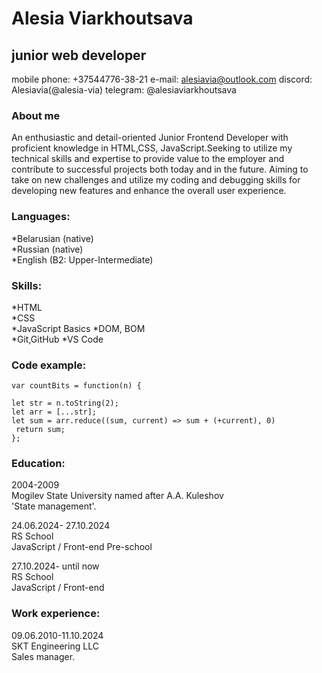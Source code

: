 # **Alesia Viarkhoutsava**

## **junior web developer**

mobile phone: +37544776-38-21
e-mail: alesiavia@outlook.com
discord: Alesiavia(@alesia-via)
telegram: @alesiaviarkhoutsava

### **About me**
An enthusiastic and detail-oriented Junior Frontend Developer with proficient knowledge in HTML,CSS, JavaScript.Seeking to utilize my technical skills and expertise to provide value to the employer and contribute to successful projects both today and in the future. Aiming to take on new challenges and utilize my coding and debugging skills for developing new features and enhance the overall user experience. 

### **Languages:**

*Belarusian (native)   
*Russian (native)   
*English (B2: Upper-Intermediate)

### **Skills:**
*HTML  
*CSS   
*JavaScript Basics
*DOM, BOM  
*Git,GitHub
*VS Code   

### **Code example:**
```
var countBits = function(n) {
 
let str = n.toString(2);
let arr = [...str];
let sum = arr.reduce((sum, current) => sum + (+current), 0)
 return sum;
};
  ```
### **Education:**

2004-2009   
Mogilev State University named after A.A. Kuleshov   
'State management'.

24.06.2024- 27.10.2024   
RS School   
JavaScript / Front-end Pre-school

27.10.2024- until now   
RS School   
JavaScript / Front-end

### **Work experience:**

09.06.2010-11.10.2024  
SKT Engineering LLC   
Sales manager.